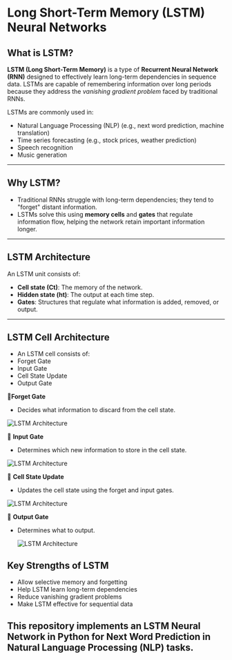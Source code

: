 
# Long Short-Term Memory (LSTM) Neural Networks

## What is LSTM?

**LSTM (Long Short-Term Memory)** is a type of **Recurrent Neural Network (RNN)** designed to effectively learn long-term dependencies in sequence data. LSTMs are capable of remembering information over long periods because they address the *vanishing gradient problem* faced by traditional RNNs.

LSTMs are commonly used in:
- Natural Language Processing (NLP) (e.g., next word prediction, machine translation)
- Time series forecasting (e.g., stock prices, weather prediction)
- Speech recognition
- Music generation

---

## Why LSTM?

- Traditional RNNs struggle with long-term dependencies; they tend to "forget" distant information.
- LSTMs solve this using **memory cells** and **gates** that regulate information flow, helping the network retain important information longer.

---

## LSTM Architecture

An LSTM unit consists of:
- **Cell state (Ct)**: The memory of the network.
- **Hidden state (ht)**: The output at each time step.
- **Gates**: Structures that regulate what information is added, removed, or output.

---
## LSTM Cell Architecture
- An LSTM cell consists of:
- Forget Gate
- Input Gate
- Cell State Update
- Output Gate

🔹**Forget Gate**
- Decides what information to discard from the cell state.


![LSTM Architecture](https://github.com/BalajiKudumu/LSTM-NeuralNetworks/blob/main/Forget_Gate.png?raw=true)


🔹 **Input Gate**
- Determines which new information to store in the cell state.


![LSTM Architecture](https://github.com/BalajiKudumu/LSTM-NeuralNetworks/blob/main/Input_Gate.png?raw=true)


🔹 **Cell State Update**
- Updates the cell state using the forget and input gates.

  
![LSTM Architecture](https://github.com/BalajiKudumu/LSTM-NeuralNetworks/blob/main/Cell_State_Update.png?raw=true)


🔹 **Output Gate**
- Determines what to output.

  ![LSTM Architecture]()

## Key Strengths of LSTM

- Allow selective memory and forgetting  
- Help LSTM learn long-term dependencies  
- Reduce vanishing gradient problems  
- Make LSTM effective for sequential data 

## This repository implements an LSTM Neural Network in Python for Next Word Prediction in Natural Language Processing (NLP) tasks.
